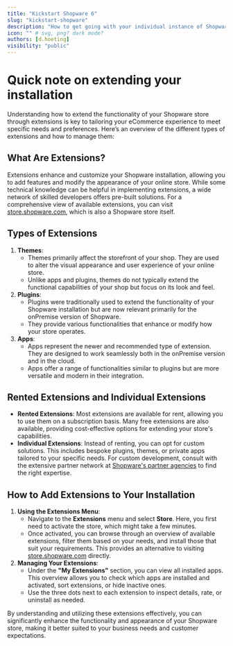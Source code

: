 ```yaml
---
title: "Kickstart Shopware 6"
slug: "kickstart-shopware"
description: "How to get going with your individual instance of Shopware"
icon: "" # svg, png? dark mode?
authors: [d.hoeting]
visibility: "public"
---
```

# Quick note on extending your installation
<!-- own LU in preperation -->

Understanding how to extend the functionality of your Shopware store through extensions is key to tailoring your eCommerce experience to meet specific needs and preferences. Here’s an overview of the different types of extensions and how to manage them:

## What Are Extensions?

Extensions enhance and customize your Shopware installation, allowing you to add features and modify the appearance of your online store. While some technical knowledge can be helpful in implementing extensions, a wide network of skilled developers offers pre-built solutions. For a comprehensive view of available extensions, you can visit [store.shopware.com](http://store.shopware.com/), which is also a Shopware store itself.

## Types of Extensions

1. **Themes**:
    - Themes primarily affect the storefront of your shop. They are used to alter the visual appearance and user experience of your online store.
    - Unlike apps and plugins, themes do not typically extend the functional capabilities of your shop but focus on its look and feel.
2. **Plugins**:
    - Plugins were traditionally used to extend the functionality of your Shopware installation but are now relevant primarily for the onPremise version of Shopware.
    - They provide various functionalities that enhance or modify how your store operates.
3. **Apps**:
    - Apps represent the newer and recommended type of extension. They are designed to work seamlessly both in the onPremise version and in the cloud.
    - Apps offer a range of functionalities similar to plugins but are more versatile and modern in their integration.

## Rented Extensions and Individual Extensions

- **Rented Extensions**: Most extensions are available for rent, allowing you to use them on a subscription basis. Many free extensions are also available, providing cost-effective options for extending your store's capabilities.
- **Individual Extensions**: Instead of renting, you can opt for custom solutions. This includes bespoke plugins, themes, or private apps tailored to your specific needs. For custom development, consult with the extensive partner network at [Shopware's partner agencies](https://www.shopware.com/en/partner/agencies/) to find the right expertise.

## How to Add Extensions to Your Installation

1. **Using the Extensions Menu**:
    - Navigate to the **Extensions** menu and select **Store**. Here, you first need to activate the store, which might take a few minutes.
    - Once activated, you can browse through an overview of available extensions, filter them based on your needs, and install those that suit your requirements. This provides an alternative to visiting [store.shopware.com](http://store.shopware.com/) directly.
2. **Managing Your Extensions**:
    - Under the **"My Extensions"** section, you can view all installed apps. This overview allows you to check which apps are installed and activated, sort extensions, or hide inactive ones.
    - Use the three dots next to each extension to inspect details, rate, or uninstall as needed.

By understanding and utilizing these extensions effectively, you can significantly enhance the functionality and appearance of your Shopware store, making it better suited to your business needs and customer expectations.
